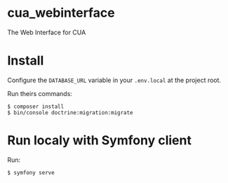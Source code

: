 # cua_webinterface
The Web Interface for CUA

# Install

Configure the `DATABASE_URL` variable in your `.env.local` at the project root.

Run theirs commands:

```shell script
$ composer install
$ bin/console doctrine:migration:migrate
```

# Run localy with Symfony client

Run:

```shell script
$ symfony serve
```

